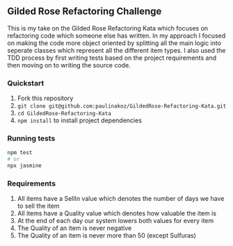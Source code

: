 ## Gilded Rose Refactoring Challenge
This is my take on the Gilded Rose Refactoring Kata which focuses on refactoring code which someone else has written. In my approach I focused on making the code more object oriented by splitting all the main logic into seperate classes which represent all the different item types. I also used the TDD process by first writing tests based on the project requirements and then moving on to writing the source code. 

### Quickstart 
1. Fork this repository
2. `git clone git@github.com:paulinakoz/GildedRose-Refactoring-Kata.git`
3. `cd GildedRose-Refactoring-Kata`
4. `npm install` to install project dependencies

### Running tests
```sh
npm test 
# or
npx jasmine
```

### Requirements
1. All items have a SellIn value which denotes the number of days we have to sell the item
2. All items have a Quality value which denotes how valuable the item is
3. At the end of each day our system lowers both values for every item
4. The Quality of an item is never negative
5. The Quality of an item is never more than 50 (except Sulfuras)
